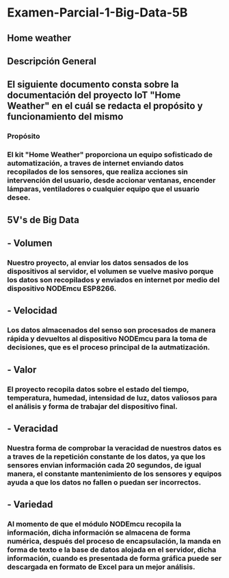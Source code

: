 # Examen-Parcial-1-Big-Data-5B
## Home weather
## Descripción General
## El siguiente documento consta sobre la documentación del proyecto IoT "Home Weather" en el cuál se redacta el propósito y funcionamiento del mismo
### Propósito
### El kit "Home Weather" proporciona un equipo sofisticado de automatización, a traves de internet enviando datos recopilados de los sensores, que realiza acciones sin intervención del usuario, desde accionar ventanas, encender lámparas, ventiladores o cualquier equipo que el usuario desee.
## 5V's de Big Data
## - Volumen
### Nuestro proyecto, al enviar los datos sensados de los dispositivos al servidor, el volumen se vuelve masivo porque los datos son recopilados y enviados en internet por medio del dispositivo NODEmcu ESP8266.
## - Velocidad
### Los datos almacenados del senso son procesados de manera rápida y devueltos al dispositivo NODEmcu para la toma de decisiones, que es el proceso principal de la autmatización.
## - Valor
### El proyecto recopila datos sobre el estado del tiempo, temperatura, humedad, intensidad de luz, datos valiosos para el análisis y forma de trabajar del dispositivo final.
## - Veracidad
### Nuestra forma de comprobar la veracidad de nuestros datos es a traves de la repetición constante de los datos, ya que los sensores envian información cada 20 segundos, de igual manera, el constante mantenimiento de los sensores y equipos ayuda a que los datos no fallen o puedan ser incorrectos.
## - Variedad
### Al momento de que el módulo NODEmcu recopila la información, dicha información se almacena de forma numérica, después del proceso de encapsulación, la manda en forma de texto e la base de datos alojada en el servidor, dicha información, cuando es presentada de forma gráfica puede ser descargada en formato de Excel para un mejor análisis.
